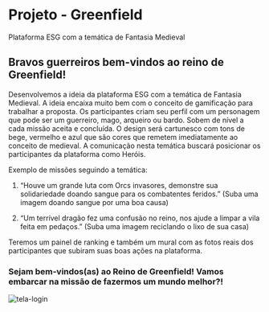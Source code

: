 # Projeto - Greenfield
Plataforma ESG com a temática de Fantasia Medieval

## Bravos guerreiros bem-vindos ao reino de Greenfield!

Desenvolvemos a ideia da plataforma ESG com a temática de Fantasia Medieval. A ideia encaixa muito bem com o conceito de gamificação para trabalhar a proposta. Os participantes criam seu perfil com um personagem que pode ser um guerreiro, mago, arqueiro ou bardo. Sobem de nível a cada missão aceita e concluída. O design será cartunesco com tons de bege, vermelho e azul que são cores que remetem imediatamente ao conceito de medieval. 
A comunicação nesta temática buscará posicionar os participantes da plataforma como Heróis.

Exemplo de missões seguindo a temática: 
1. “Houve um grande luta com Orcs invasores, demonstre sua solidariedade doando sangue para os combatentes feridos.”
(Suba uma imagem doando sangue por uma boa causa)

2. “Um terrível dragão fez uma confusão no reino, nos ajude a limpar a vila feita em pedaços.”
(Suba uma imagem reciclando o lixo de sua casa)

Teremos um painel de ranking e também um mural com as fotos reais dos participantes que subiram suas boas ações na plataforma.

### Sejam bem-vindos(as) ao Reino de Greenfield! Vamos embarcar na missão de fazermos um mundo melhor?!
![tela-login](https://user-images.githubusercontent.com/89798238/186051295-e8712798-c203-4e77-bec8-a2f32c5cca1c.png)
